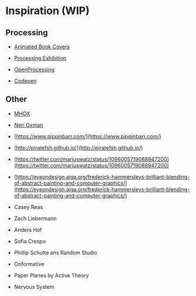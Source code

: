 # Inspiration (WIP)

## Processing
* [Animated Book Covers](https://inconvergent.net/generative/)

* [Processing Exhibition](https://processing.org/exhibition/)

* [OpenProcessing](https://www.openprocessing.org/browse/#)

* [Codepen](https://codepen.io/pens/)

## Other
* [MHOX](https://www.youtube.com/watch?v=y3dQXeNKUYM)
* [Neri Oxman](https://www.youtube.com/watch?v=CVa_IZVzUoc)
* [https://www.pippinbarr.com/](https://www.pippinbarr.com/)
* [http://piratefsh.github.io/](http://piratefsh.github.io/)
* [https://twitter.com/mariuswatz/status/1096005719088947200](https://twitter.com/mariuswatz/status/1096005719088947200)
* [https://eyeondesign.aiga.org/frederick-hammersleys-brilliant-blending-of-abstract-painting-and-computer-graphics/](https://eyeondesign.aiga.org/frederick-hammersleys-brilliant-blending-of-abstract-painting-and-computer-graphics/)

* Casey Reas 

* Zach Liebermann

* Anders Hof

* Sofia Crespo

* Phillip Schutte ans Random Studio

* Onformative

* Paper Planes by Active Theory

* Nervous System